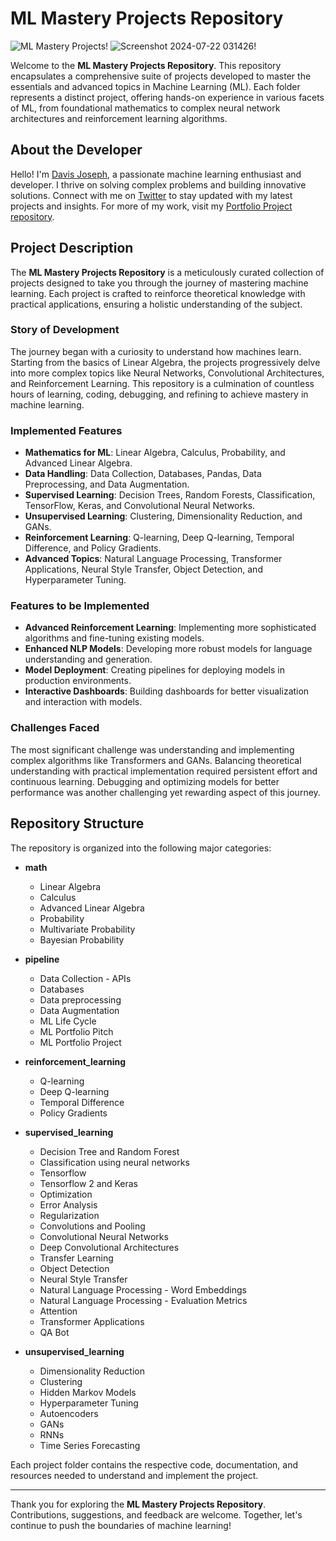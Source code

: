 # ML Mastery Projects Repository

![ML Mastery Projects](https://github.com/user-attachments/assets/479556b7-3be8-454e-afda-a5a4444512c8)!
![Screenshot 2024-07-22 031426](https://github.com/user-attachments/assets/ed6d2666-63eb-4fd5-91dd-249d6bcc262e)!


Welcome to the **ML Mastery Projects Repository**. This repository encapsulates a comprehensive suite of projects developed to master the essentials and advanced topics in Machine Learning (ML). Each folder represents a distinct project, offering hands-on experience in various facets of ML, from foundational mathematics to complex neural network architectures and reinforcement learning algorithms.

## About the Developer

Hello! I'm [Davis Joseph](https://www.linkedin.com/in/davisjoseph767/), a passionate machine learning enthusiast and developer. I thrive on solving complex problems and building innovative solutions. Connect with me on [Twitter](https://x.com/davisjoseph76) to stay updated with my latest projects and insights. For more of my work, visit my [Portfolio Project repository](https://github.com/).

## Project Description

The **ML Mastery Projects Repository** is a meticulously curated collection of projects designed to take you through the journey of mastering machine learning. Each project is crafted to reinforce theoretical knowledge with practical applications, ensuring a holistic understanding of the subject.

### Story of Development

The journey began with a curiosity to understand how machines learn. Starting from the basics of Linear Algebra, the projects progressively delve into more complex topics like Neural Networks, Convolutional Architectures, and Reinforcement Learning. This repository is a culmination of countless hours of learning, coding, debugging, and refining to achieve mastery in machine learning.

### Implemented Features

- **Mathematics for ML**: Linear Algebra, Calculus, Probability, and Advanced Linear Algebra.
- **Data Handling**: Data Collection, Databases, Pandas, Data Preprocessing, and Data Augmentation.
- **Supervised Learning**: Decision Trees, Random Forests, Classification, TensorFlow, Keras, and Convolutional Neural Networks.
- **Unsupervised Learning**: Clustering, Dimensionality Reduction, and GANs.
- **Reinforcement Learning**: Q-learning, Deep Q-learning, Temporal Difference, and Policy Gradients.
- **Advanced Topics**: Natural Language Processing, Transformer Applications, Neural Style Transfer, Object Detection, and Hyperparameter Tuning.

### Features to be Implemented

- **Advanced Reinforcement Learning**: Implementing more sophisticated algorithms and fine-tuning existing models.
- **Enhanced NLP Models**: Developing more robust models for language understanding and generation.
- **Model Deployment**: Creating pipelines for deploying models in production environments.
- **Interactive Dashboards**: Building dashboards for better visualization and interaction with models.

### Challenges Faced

The most significant challenge was understanding and implementing complex algorithms like Transformers and GANs. Balancing theoretical understanding with practical implementation required persistent effort and continuous learning. Debugging and optimizing models for better performance was another challenging yet rewarding aspect of this journey.

## Repository Structure

The repository is organized into the following major categories:

- **math**
  - Linear Algebra
  - Calculus
  - Advanced Linear Algebra
  - Probability
  - Multivariate Probability
  - Bayesian Probability

- **pipeline**
  - Data Collection - APIs
  - Databases
  - Data preprocessing
  - Data Augmentation
  - ML Life Cycle
  - ML Portfolio Pitch
  - ML Portfolio Project

- **reinforcement_learning**
  - Q-learning
  - Deep Q-learning
  - Temporal Difference
  - Policy Gradients

- **supervised_learning**
  - Decision Tree and Random Forest
  - Classification using neural networks
  - Tensorflow
  - Tensorflow 2 and Keras
  - Optimization
  - Error Analysis
  - Regularization
  - Convolutions and Pooling
  - Convolutional Neural Networks
  - Deep Convolutional Architectures
  - Transfer Learning
  - Object Detection
  - Neural Style Transfer
  - Natural Language Processing - Word Embeddings
  - Natural Language Processing - Evaluation Metrics
  - Attention
  - Transformer Applications
  - QA Bot

- **unsupervised_learning**
  - Dimensionality Reduction
  - Clustering
  - Hidden Markov Models
  - Hyperparameter Tuning
  - Autoencoders
  - GANs
  - RNNs
  - Time Series Forecasting

Each project folder contains the respective code, documentation, and resources needed to understand and implement the project.

---

Thank you for exploring the **ML Mastery Projects Repository**. Contributions, suggestions, and feedback are welcome. Together, let's continue to push the boundaries of machine learning!

